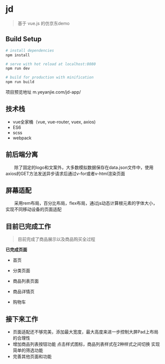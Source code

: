 # jd

> 基于 vue.js 的仿京东demo

## Build Setup

``` bash
# install dependencies
npm install

# serve with hot reload at localhost:8080
npm run dev

# build for production with minification
npm run build
```

项目预览地址 m.yeyanjie.com/jd-app/

## 技术栈

- vue全家桶（vue, vue-router, vuex, axios)
- ES6
- scss
- webpack

## 前后端分离

&emsp;&emsp;除了固定的logo和文案外，大多数模拟数据保存在data.json文件中，使用axios的GET方法发送异步请求后通过v-for或者v-html渲染页面

## 屏幕适配

&emsp;&emsp;采用rem布局，百分比布局，flex布局，通过js动态计算根元素的字体大小，实现不同移动设备的页面适配

## 目前已完成工作
> 目前完成了商品展示以及商品购买全过程

**已完成页面**
  
- 首页

- 分类页面

- 商品列表页面

- 商品详情页

- 购物车
  
## 接下来工作

- 页面适配还不够完美，添加最大宽度，最大高度来进一步控制大屏Pad上布局的合理性
- 增加商品列表按钮功能
  点击样式图标，商品列表样式在2种样式之间切换
  实现简单的筛选功能
- 完善其他页面和功能
